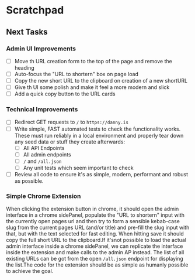 # Scratchpad

## Next Tasks

### Admin UI Improvements

- [ ] Move th URL creation form to the top of the page and remove the heading
- [ ] Auto-focus the "URL to shortern" box on page load
- [ ] Copy the new short URL to the clipboard on creation of a new shortURL
- [ ] Give th UI some polish and make it feel a more modern and slick
- [ ] Add a quick copy button to the URL cards

### Technical Improvements

- [ ] Redirect GET requests to `/` to `https://danny.is`
- [ ] Write simple, FAST automated tests to check the functionality works. These must run reliably in a local environment and properly tear down any seed data or stuff they create afterwards:
  - [ ] All API Endpoints
  - [ ] All admin endpoints
  - [ ] `/` and `/all.json`
  - [ ] Any unit tests which seem important to check
- [ ] Review all code to ensure it's as simple, modern, performant and robust as possible.

### Simple Chrome Extension

When clicking the extension button in chrome, it should open the admin interface in a chrome sidePanel, populate the "URL to shortern" input with the currently open pages url and then try to form a sensible kebab-case slug from the current pages URL (and/or title) and pre-fill the slug input with that, but with the text selected for fast editing. When hitting save it should copy the full short URL to the clipboard.If it'snot possible to load the actual admin interface inside a chrome sidePanel, we can replicate the interface inside the extension and make calls to the admin AP instead. The list of all existing URLs can be got from the open `/all.json` endpoint for displaying the list.The code for the extension should be as simple as humanly possible to achieve the goal.
